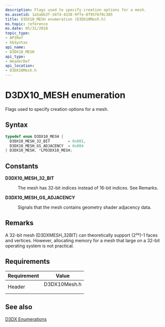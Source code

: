 ```yaml
---
description: Flags used to specify creation options for a mesh.
ms.assetid: 1a5a6b3f-34f4-4338-9ffe-8f95f6f0c385
title: D3DX10_MESH enumeration (D3DX10Mesh.h)
ms.topic: reference
ms.date: 05/31/2018
topic_type: 
- APIRef
- kbSyntax
api_name: 
- D3DX10_MESH
api_type: 
- HeaderDef
api_location: 
- D3DX10Mesh.h
---
```


# D3DX10\_MESH enumeration

Flags used to specify creation options for a mesh.

## Syntax


```C++
typedef enum D3DX10_MESH { 
  D3DX10_MESH_32_BIT        = 0x001,
  D3DX10_MESH_GS_ADJACENCY  = 0x004
} D3DX10_MESH, *LPD3DX10_MESH;
```



## Constants

<dl> <dt>

<span id="D3DX10_MESH_32_BIT"></span><span id="d3dx10_mesh_32_bit"></span>**D3DX10\_MESH\_32\_BIT**
</dt> <dd>

The mesh has 32-bit indices instead of 16-bit indices. See Remarks.

</dd> <dt>

<span id="D3DX10_MESH_GS_ADJACENCY"></span><span id="d3dx10_mesh_gs_adjacency"></span>**D3DX10\_MESH\_GS\_ADJACENCY**
</dt> <dd>

Signals that the mesh contains geometry shader adjacency data.

</dd> </dl>

## Remarks

A 32-bit mesh (D3DXMESH\_32BIT) can theoretically support (2³²)-1 faces and vertices. However, allocating memory for a mesh that large on a 32-bit operating system is not practical.

## Requirements



| Requirement | Value |
|-------------------|-----------------------------------------------------------------------------------------|
| Header<br/> | <dl> <dt>D3DX10Mesh.h</dt> </dl> |



## See also

<dl> <dt>

[D3DX Enumerations](d3d10-graphics-reference-d3dx10-enums.md)
</dt> </dl>

 

 




